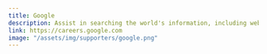 ```yaml
---
title: Google
description: Assist in searching the world's information, including webpages, images, videos and more
link: https://careers.google.com
image: "/assets/img/supporters/google.png"
---
```

